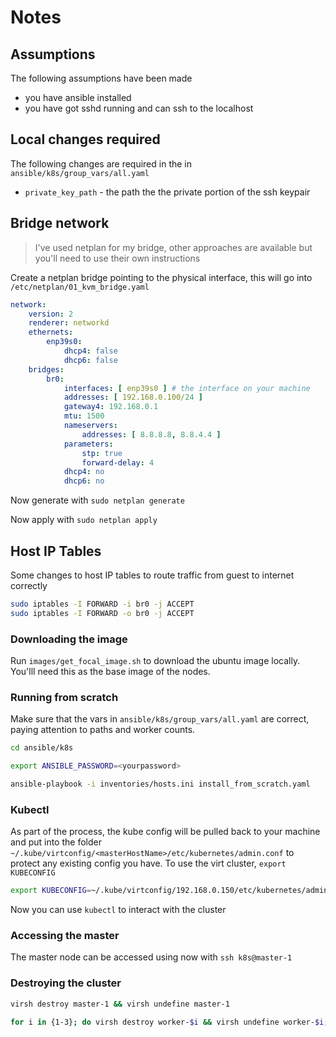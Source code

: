# Notes

## Assumptions

The following assumptions have been made

- you have ansible installed
- you have got sshd running and can ssh to the localhost

## Local changes required

The following changes are required in the in `ansible/k8s/group_vars/all.yaml`

- `private_key_path` - the path the the private portion of the ssh keypair

## Bridge network

> I've used netplan for my  bridge, other approaches are available but you'll need to use their own instructions

Create a netplan bridge pointing to the physical interface, this will go into `/etc/netplan/01_kvm_bridge.yaml`

```yaml
network:
    version: 2
    renderer: networkd
    ethernets:
        enp39s0:
            dhcp4: false
            dhcp6: false
    bridges:
        br0:
            interfaces: [ enp39s0 ] # the interface on your machine
            addresses: [ 192.168.0.100/24 ]
            gateway4: 192.168.0.1
            mtu: 1500
            nameservers:
                addresses: [ 8.8.8.8, 8.8.4.4 ]
            parameters:
                stp: true
                forward-delay: 4
            dhcp4: no
            dhcp6: no
```

Now generate with `sudo netplan generate`

Now apply with `sudo netplan apply`

## Host IP Tables

Some changes to host IP tables to route traffic from guest to internet correctly

```bash
sudo iptables -I FORWARD -i br0 -j ACCEPT
sudo iptables -I FORWARD -o br0 -j ACCEPT
```

### Downloading the image

Run `images/get_focal_image.sh` to download the ubuntu image locally. You'lll need this as the base image of the nodes.


### Running from scratch

Make sure that the vars in `ansible/k8s/group_vars/all.yaml` are correct, paying attention to paths and worker counts.

```bash
cd ansible/k8s

export ANSIBLE_PASSWORD=<yourpassword>

ansible-playbook -i inventories/hosts.ini install_from_scratch.yaml
```

### Kubectl

As part of the process, the kube config will be pulled back to your machine and put into the folder `~/.kube/virtconfig/<masterHostName>/etc/kubernetes/admin.conf` to protect any existing config you have. To use the virt cluster, `export KUBECONFIG `

```bash
export KUBECONFIG=~/.kube/virtconfig/192.168.0.150/etc/kubernetes/admin.conf
```

Now you can use `kubectl` to interact with the cluster

### Accessing the master

The master node can be accessed using now with `ssh k8s@master-1`

### Destroying the cluster

```bash
virsh destroy master-1 && virsh undefine master-1

for i in {1-3}; do virsh destroy worker-$i && virsh undefine worker-$i; done
```